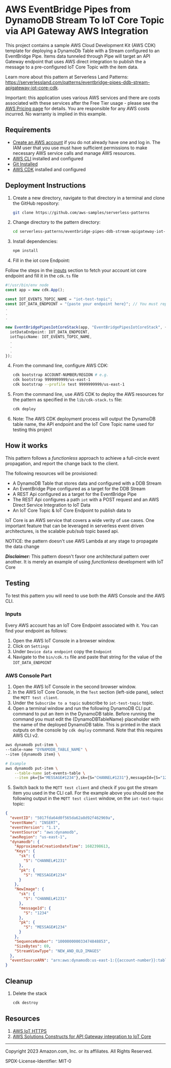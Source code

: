# AWS EventBridge Pipes from DynamoDB Stream To IoT Core Topic via API Gateway AWS Integration

This project contains a sample AWS Cloud Development Kit (AWS CDK) template for deploying a DynamoDb Table with a Stream configured to an EventBridge Pipe. Items data tunneled through Pipe will target an API Gateway endpoint that uses AWS direct integration to publish the a message to a pre-configured IoT Core Topic with the item data.

Learn more about this pattern at Serverless Land Patterns: https://serverlessland.com/patterns/eventbridge-pipes-ddb-stream-apigateway-iot-core-cdk.

Important: this application uses various AWS services and there are costs associated with these services after the Free Tier usage - please see the [AWS Pricing page](https://aws.amazon.com/pricing/) for details. You are responsible for any AWS costs incurred. No warranty is implied in this example.

## Requirements

- [Create an AWS account](https://portal.aws.amazon.com/gp/aws/developer/registration/index.html) if you do not already have one and log in. The IAM user that you use must have sufficient permissions to make necessary AWS service calls and manage AWS resources.
- [AWS CLI](https://docs.aws.amazon.com/cli/latest/userguide/install-cliv2.html) installed and configured
- [Git Installed](https://git-scm.com/book/en/v2/Getting-Started-Installing-Git)
- [AWS CDK](https://docs.aws.amazon.com/cdk/latest/guide/cli.html) installed and configured

## Deployment Instructions

1. Create a new directory, navigate to that directory in a terminal and clone the GitHub repository:
   ```bash
   git clone https://github.com/aws-samples/serverless-patterns
   ```
2. Change directory to the pattern directory:
   ```bash
   cd serverless-patterns/eventbridge-pipes-ddb-stream-apigateway-iot-core-cdk/cdk
   ```
3. Install dependencies:
   ```bash
   npm install
   ```
4. Fill in the iot core Endpoint:

Follow the steps in the [inputs](#inputs) section to fetch your account iot core endpoint and fill it in the `cdk.ts` file

```typescript
#!/usr/bin/env node
const app = new cdk.App();

const IOT_EVENTS_TOPIC_NAME = "iot-test-topic";
const IOT_DATA_ENDPOINT = "{paste your endpoint here}"; // You must replace this with aws iot endpoint found in IotCore settings
.
.
.

new EventBridgePipesIotCoreStack(app, "EventBridgePipesIotCoreStack", {
  iotDataEndpoint: IOT_DATA_ENDPOINT,
  iotTopicName: IOT_EVENTS_TOPIC_NAME,
  .
  .
  .
});

```

4. From the command line, configure AWS CDK:
   ```bash
   cdk bootstrap ACCOUNT-NUMBER/REGION # e.g.
   cdk bootstrap 9999999999/us-east-1
   cdk bootstrap --profile test 9999999999/us-east-1
   ```
5. From the command line, use AWS CDK to deploy the AWS resources for the pattern as specified in the `lib/cdk-stack.ts` file:
   ```bash
   cdk deploy
   ```
6. Note: The AWS CDK deployment process will output the DynamoDB table name, the API endpoint and the IoT Core Topic name used for testing this project

## How it works

This pattern follows a _functionless_ approach to achieve a full-circle event propagation, and report the change back to the client.

The following resources will be provisioned:

- A DynamoDB Table that stores data and configured with a DDB Stream
- An EventBridge Pipe configured as a target for the DDB Stream
- A REST Api configured as a target for the EventBridge Pipe
- The REST Api configures a path `iot` with a POST request and an AWS Direct Service Integration to IoT Data
- An IoT Core Topic & IoT Core Endpoint to publish data to

IoT Core is an AWS service that covers a wide verity of use cases. One important feature that can be leveraged in serverless event driven architectures, is the scalable pub/sub topic based api.

NOTICE: the pattern doesn't use AWS Lambda at any stage to propagate the data change

**_Disclaimer:_** This pattern doesn't favor one architectural pattern over another. It is merely an example of using _functionless_ development with IoT Core

## Testing

To test this pattern you will need to use both the AWS Console and the AWS CLI.

### Inputs

Every AWS account has an IoT Core Endpoint associated with it. You can find your endpoint as follows:

1. Open the AWS IoT Console in a browser window.
2. Click on `Settings`
3. Under `Device data endpoint` copy the `Endpoint`
4. Navigate to the `bin/cdk.ts` file and paste that string for the value of the `IOT_DATA_ENDPOINT`

### AWS Console Part

1. Open the AWS IoT Console in the second browser window.
2. In the AWS IoT Core Console, in the `Test` section (left-side pane), select the `MQTT test client`.
3. Under the `Subscribe to a topic` subscribe to `iot-test-topic` topic.
4. Open a terminal window and run the following DynamoDB CLI put command to put an item in the DynamoDB table. Before running the command you must edit the {DynamoDBTableName} placeholder with the name of the deployed DynamoDB table. This is printed in the stack outputs on the console by `cdk deploy` command. Note that this requires AWS CLI v2.

```bash
aws dynamodb put-item \
--table-name "DYNAMODB_TABLE_NAME" \
--item {dynamodb item} \

# Example
aws dynamodb put-item \
    --table-name iot-events-table \
    --item pk={S="MESSAGE#1234"},sk={S="CHANNEL#1231"},messageId={S="1234"}
```

5. Switch back to the `MQTT test client` and check if you got the stream item you used in the CLI call. For the example above you should see the following output in the `MQTT test client` window, on the `iot-test-topic` topic:

```json
{
  "eventID": "5017fda64d0f565da62a8d92f462969a",
  "eventName": "INSERT",
  "eventVersion": "1.1",
  "eventSource": "aws:dynamodb",
  "awsRegion": "us-east-1",
  "dynamodb": {
    "ApproximateCreationDateTime": 1682398613,
    "Keys": {
      "sk": {
        "S": "CHANNEL#1231"
      },
      "pk": {
        "S": "MESSAGE#1234"
      }
    },
    "NewImage": {
      "sk": {
        "S": "CHANNEL#1231"
      },
      "messageId": {
        "S": "1234"
      },
      "pk": {
        "S": "MESSAGE#1234"
      }
    },
    "SequenceNumber": "100000000033474848853",
    "SizeBytes": 69,
    "StreamViewType": "NEW_AND_OLD_IMAGES"
  },
  "eventSourceARN": "arn:aws:dynamodb:us-east-1:{{account-number}}:table/iot-events-table/stream/2023-04-25T04:46:13.030"
}
```

## Cleanup

1. Delete the stack
   ```bash
   cdk destroy
   ```

## Resources

1. [AWS IoT HTTPS](https://docs.aws.amazon.com/iot/latest/developerguide/http.html)
2. [AWS Solutions Constructs for API Gateway integration to IoT Core](https://github.com/awslabs/aws-solutions-constructs/tree/58e726ff2050a4d6ff4734a6b556e1f81d97e9aa/source/patterns/%40aws-solutions-constructs/aws-apigateway-iot)

---

Copyright 2023 Amazon.com, Inc. or its affiliates. All Rights Reserved.

SPDX-License-Identifier: MIT-0
